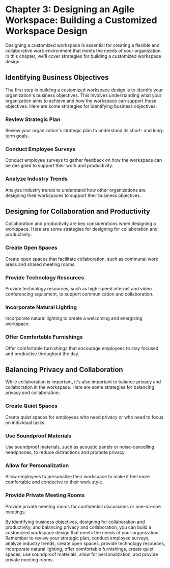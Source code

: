Chapter 3: Designing an Agile Workspace: Building a Customized Workspace Design
===============================================================================

Designing a customized workspace is essential for creating a flexible and collaborative work environment that meets the needs of your organization. In this chapter, we'll cover strategies for building a customized workspace design.

Identifying Business Objectives
-------------------------------

The first step in building a customized workspace design is to identify your organization's business objectives. This involves understanding what your organization aims to achieve and how the workspace can support those objectives. Here are some strategies for identifying business objectives:

### Review Strategic Plan

Review your organization's strategic plan to understand its short- and long-term goals.

### Conduct Employee Surveys

Conduct employee surveys to gather feedback on how the workspace can be designed to support their work and productivity.

### Analyze Industry Trends

Analyze industry trends to understand how other organizations are designing their workspaces to support their business objectives.

Designing for Collaboration and Productivity
--------------------------------------------

Collaboration and productivity are key considerations when designing a workspace. Here are some strategies for designing for collaboration and productivity:

### Create Open Spaces

Create open spaces that facilitate collaboration, such as communal work areas and shared meeting rooms.

### Provide Technology Resources

Provide technology resources, such as high-speed internet and video conferencing equipment, to support communication and collaboration.

### Incorporate Natural Lighting

Incorporate natural lighting to create a welcoming and energizing workspace.

### Offer Comfortable Furnishings

Offer comfortable furnishings that encourage employees to stay focused and productive throughout the day.

Balancing Privacy and Collaboration
-----------------------------------

While collaboration is important, it's also important to balance privacy and collaboration in the workspace. Here are some strategies for balancing privacy and collaboration:

### Create Quiet Spaces

Create quiet spaces for employees who need privacy or who need to focus on individual tasks.

### Use Soundproof Materials

Use soundproof materials, such as acoustic panels or noise-cancelling headphones, to reduce distractions and promote privacy.

### Allow for Personalization

Allow employees to personalize their workspace to make it feel more comfortable and conducive to their work style.

### Provide Private Meeting Rooms

Provide private meeting rooms for confidential discussions or one-on-one meetings.

By identifying business objectives, designing for collaboration and productivity, and balancing privacy and collaboration, you can build a customized workspace design that meets the needs of your organization. Remember to review your strategic plan, conduct employee surveys, analyze industry trends, create open spaces, provide technology resources, incorporate natural lighting, offer comfortable furnishings, create quiet spaces, use soundproof materials, allow for personalization, and provide private meeting rooms.
